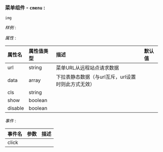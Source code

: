 ### 菜单组件 - `cmenu` :

    img

*样例* :  


*属性* :  

| 属性名     | 属性值类型     | 描述     | 默认值     |
| :------------- | :------------- | :------------- | :------------- |
| url	 | string |	菜单URL从远程站点请求数据 |
| data	 | array | 下拉表静态数据（与url互斥，url设置时则此方式无效） |
| cls	| string | 	 |   |
| show | boolean |   |
| disable	| boolean | 	 |

*事件* :  

| 事件名     | 参数     | 描述     |
| :------------- | :------------- | :------------- |
| click       |        |        |
